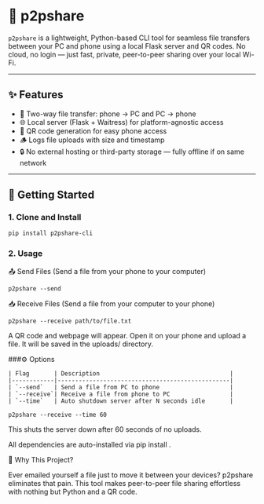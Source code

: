 # 📡 p2pshare

`p2pshare` is a lightweight, Python-based CLI tool for seamless file transfers between your PC and phone using a local Flask server and QR codes. No cloud, no login — just fast, private, peer-to-peer sharing over your local Wi-Fi.

---

## ✨ Features

- 🔁 Two-way file transfer: phone → PC and PC → phone
- 🌐 Local server (Flask + Waitress) for platform-agnostic access
- 📱 QR code generation for easy phone access
- 🪵 Logs file uploads with size and timestamp
- 🔒 No external hosting or third-party storage — fully offline if on same network

---

## 🚀 Getting Started

### 1. Clone and Install

```bash
pip install p2pshare-cli
```

### 2. Usage
📤 Send Files (Send a file from your phone to your computer)
```
p2pshare --send
```

📥 Receive Files (Send a file from your computer to your phone)
```
p2pshare --receive path/to/file.txt
```

A QR code and webpage will appear. Open it on your phone and upload a file. It will be saved in the uploads/ directory.

###⚙️ Options
```
| Flag       | Description                                     |
|------------|-------------------------------------------------|
| `--send`   | Send a file from PC to phone                    |
| `--receive`| Receive a file from phone to PC                 |
| `--time`   | Auto shutdown server after N seconds idle       |

p2pshare --receive --time 60
```

This shuts the server down after 60 seconds of no uploads.

All dependencies are auto-installed via pip install .

🧠 Why This Project?

Ever emailed yourself a file just to move it between your devices? p2pshare eliminates that pain. This tool makes peer-to-peer file sharing effortless with nothing but Python and a QR code.

